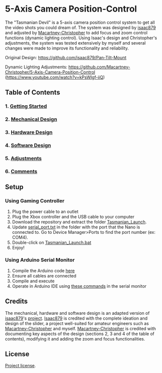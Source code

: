 # 5-Axis Camera Position-Control
  The "Tasmanian Devil" is a 5-axis camera position control system to get all the video shots you could dream of. The system was designed by [isaac879](https://github.com/isaac879) and adjusted by [Macartney-Christopher](https://github.com/Macartney-Christopher) to add focus and zoom control functions (dynamic lighting control). Using Isaac's design and Christopher's adjustments, the system was tested extensively by myself and several changes were made to improve its functionality and reliability.
  
  Original Design: https://github.com/isaac879/Pan-Tilt-Mount 
  
  Dynamic Lighting Adjustments: https://github.com/Macartney-Christopher/5-Axis-Camera-Position-Control (https://www.youtube.com/watch?v=kPsWlgf-iiQ)
 

## Table of Contents
### 1. [Getting Started](Start.md)
### 2. [Mechanical Design](Mechanical.md)
### 3. [Hardware Design](Hardware.md)
### 4. [Software Design](Software.md)
### 5. [Adjustments](Adjustments.md)
### 6. [Comments](Comments.md)

## Setup 
### Using Gaming Controller
1. Plug the power cable to an outlet
2. Plug the Xbox controller and the USB cable to your computer
3. Download the repository and extract the folder [Tasmanian_Launch](Tasmanian_Launch).
4. Update [serial_port.txt](Tasmanian_Launch/serial_port.txt) in the folder with the port that the Nano is connected to. Go to Device Manager>Ports to find the port number (ex: COM4).
5. Double-click on [Tasmanian_Launch.bat](Tasmanian_Launch/Tasmanian_Launch.bat)
6. Enjoy!

### Using Arduino Serial Monitor
1. Compile the Arduino code [here](FlashStorage_PanTiltMount/FlashStorage_PanTiltMount.ino) 
3. Ensure all cables are connected
4. Compile and execute
5. Operate in Arduino IDE using [these commands](FlashStorage_PanTiltMount/5-Axis_Position_Control_Commands.pdf) in the serial monitor

## Credits
  The mechanical, hardware and software design is an adapted version of [isaac879](https://github.com/isaac879)'s [project](https://github.com/isaac879/Pan-Tilt-Mount). [Isaac879](https://github.com/isaac879) is credited with the complete ideation and design of the slider, a project well-suited for amateur engineers such as [Macartney-Christopher](https://github.com/Macartney-Christopher) and myself. [Macartney-Christopher](https://github.com/Macartney-Christopher) is credited with documenting key aspects of the design (sections 2, 3 and 4 of the table of contents), modifying it and adding the zoom and focus functionalities. 
  
## License
[Project license](LICENSE).
